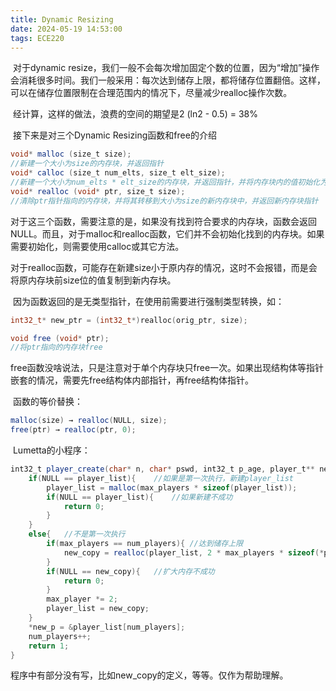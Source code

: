 ```yaml
---
title: Dynamic Resizing
date: 2024-05-19 14:53:00
tags: ECE220
---
```


​		对于dynamic resize，我们一般不会每次增加固定个数的位置，因为“增加”操作会消耗很多时间。我们一般采用：每次达到储存上限，都将储存位置翻倍。这样，可以在储存位置限制在合理范围内的情况下，尽量减少realloc操作次数。

​		经计算，这样的做法，浪费的空间的期望是2 (ln2 - 0.5) = 38%

​		接下来是对三个Dynamic Resizing函数和free的介绍

```c#
void* malloc (size_t size);		
//新建一个大小为size的内存块，并返回指针
void* calloc (size_t num_elts, size_t elt_size);	
//新建一个大小为num_elts * elt_size的内存块，并返回指针，并将内存块内的值初始化为0
void* realloc (void* ptr, size_t size);
//清除ptr指针指向的内存块，并将其转移到大小为size的新内存块中，并返回新内存块指针
```

​		对于这三个函数，需要注意的是，如果没有找到符合要求的内存块，函数会返回NULL。而且，对于malloc和realloc函数，它们并不会初始化找到的内存块。如果需要初始化，则需要使用calloc或其它方法。

​		对于realloc函数，可能存在新建size小于原内存的情况，这时不会报错，而是会将原内存块前size位的值复制到新内存块。

​		因为函数返回的是无类型指针，在使用前需要进行强制类型转换，如：

```c
int32_t* new_ptr = (int32_t*)realloc(orig_ptr, size);
```

```c#
void free (void* ptr);
//将ptr指向的内存块free
```

​		free函数没啥说法，只是注意对于单个内存块只free一次。如果出现结构体等指针嵌套的情况，需要先free结构体内部指针，再free结构体指针。

​		函数的等价替换：

```c#
malloc(size) → realloc(NULL, size);
free(ptr) → realloc(ptr, 0);
```

​		Lumetta的小程序：

```c#
int32_t player_create(char* n, char* pswd, int32_t p_age, player_t** new_p){
    if(NULL == player_list){	//如果是第一次执行，新建player_list
        player_list = malloc(max_players * sizeof(player_list));
        if(NULL == player_list){	//如果新建不成功
            return 0;
        }
    }
    else{	//不是第一次执行
        if(max_players == num_players){	//达到储存上限
            new_copy = realloc(player_list, 2 * max_players * sizeof(*player_list));
        }
        if(NULL == new_copy){	//扩大内存不成功
            return 0;
        }
        max_player *= 2;
        player_list = new_copy;
    }
    *new_p = &player_list[num_players];
    num_players++;
    return 1;
}
```

程序中有部分没有写，比如new_copy的定义，等等。仅作为帮助理解。
